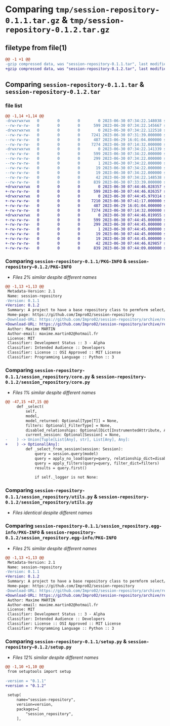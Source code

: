 # Comparing `tmp/session-repository-0.1.1.tar.gz` & `tmp/session-repository-0.1.2.tar.gz`

## filetype from file(1)

```diff
@@ -1 +1 @@
-gzip compressed data, was "session-repository-0.1.1.tar", last modified: Fri Jun 30 07:34:22 2023, max compression
+gzip compressed data, was "session-repository-0.1.2.tar", last modified: Fri Jun 30 07:44:46 2023, max compression
```

## Comparing `session-repository-0.1.1.tar` & `session-repository-0.1.2.tar`

### file list

```diff
@@ -1,14 +1,14 @@
-drwxrwxrwx   0        0        0        0 2023-06-30 07:34:22.148038 session-repository-0.1.1/
--rw-rw-rw-   0        0        0      599 2023-06-30 07:34:22.145667 session-repository-0.1.1/PKG-INFO
-drwxrwxrwx   0        0        0        0 2023-06-30 07:34:22.122518 session-repository-0.1.1/session_repository/
--rw-rw-rw-   0        0        0     7241 2023-06-30 07:31:39.000000 session-repository-0.1.1/session_repository/core.py
--rw-rw-rw-   0        0        0      487 2023-06-29 16:01:04.000000 session-repository-0.1.1/session_repository/enum.py
--rw-rw-rw-   0        0        0     7274 2023-06-30 07:14:32.000000 session-repository-0.1.1/session_repository/utils.py
-drwxrwxrwx   0        0        0        0 2023-06-30 07:34:22.141339 session-repository-0.1.1/session_repository.egg-info/
--rw-rw-rw-   0        0        0      599 2023-06-30 07:34:22.000000 session-repository-0.1.1/session_repository.egg-info/PKG-INFO
--rw-rw-rw-   0        0        0      299 2023-06-30 07:34:22.000000 session-repository-0.1.1/session_repository.egg-info/SOURCES.txt
--rw-rw-rw-   0        0        0        1 2023-06-30 07:34:22.000000 session-repository-0.1.1/session_repository.egg-info/dependency_links.txt
--rw-rw-rw-   0        0        0       19 2023-06-30 07:34:22.000000 session-repository-0.1.1/session_repository.egg-info/requires.txt
--rw-rw-rw-   0        0        0       19 2023-06-30 07:34:22.000000 session-repository-0.1.1/session_repository.egg-info/top_level.txt
--rw-rw-rw-   0        0        0       42 2023-06-30 07:34:22.148538 session-repository-0.1.1/setup.cfg
--rw-rw-rw-   0        0        0      839 2023-06-30 07:33:39.000000 session-repository-0.1.1/setup.py
+drwxrwxrwx   0        0        0        0 2023-06-30 07:44:46.028357 session-repository-0.1.2/
+-rw-rw-rw-   0        0        0      599 2023-06-30 07:44:46.026357 session-repository-0.1.2/PKG-INFO
+drwxrwxrwx   0        0        0        0 2023-06-30 07:44:45.979314 session-repository-0.1.2/session_repository/
+-rw-rw-rw-   0        0        0     7210 2023-06-30 07:41:17.000000 session-repository-0.1.2/session_repository/core.py
+-rw-rw-rw-   0        0        0      487 2023-06-29 16:01:04.000000 session-repository-0.1.2/session_repository/enum.py
+-rw-rw-rw-   0        0        0     7274 2023-06-30 07:14:32.000000 session-repository-0.1.2/session_repository/utils.py
+drwxrwxrwx   0        0        0        0 2023-06-30 07:44:46.019955 session-repository-0.1.2/session_repository.egg-info/
+-rw-rw-rw-   0        0        0      599 2023-06-30 07:44:45.000000 session-repository-0.1.2/session_repository.egg-info/PKG-INFO
+-rw-rw-rw-   0        0        0      299 2023-06-30 07:44:45.000000 session-repository-0.1.2/session_repository.egg-info/SOURCES.txt
+-rw-rw-rw-   0        0        0        1 2023-06-30 07:44:45.000000 session-repository-0.1.2/session_repository.egg-info/dependency_links.txt
+-rw-rw-rw-   0        0        0       19 2023-06-30 07:44:45.000000 session-repository-0.1.2/session_repository.egg-info/requires.txt
+-rw-rw-rw-   0        0        0       19 2023-06-30 07:44:45.000000 session-repository-0.1.2/session_repository.egg-info/top_level.txt
+-rw-rw-rw-   0        0        0       42 2023-06-30 07:44:46.029857 session-repository-0.1.2/setup.cfg
+-rw-rw-rw-   0        0        0      839 2023-06-30 07:44:09.000000 session-repository-0.1.2/setup.py
```

### Comparing `session-repository-0.1.1/PKG-INFO` & `session-repository-0.1.2/PKG-INFO`

 * *Files 2% similar despite different names*

```diff
@@ -1,13 +1,13 @@
 Metadata-Version: 2.1
 Name: session-repository
-Version: 0.1.1
+Version: 0.1.2
 Summary: A project to have a base repository class to permform select/insert/update/delete with dynamtic syntaxe
 Home-page: https://github.com/Impro02/session-repository
-Download-URL: https://github.com/Impro02/session-repository/archive/refs/tags/0.1.1.tar.gz
+Download-URL: https://github.com/Impro02/session-repository/archive/refs/tags/0.1.2.tar.gz
 Author: Maxime MARTIN
 Author-email: maxime.martin02@hotmail.fr
 License: MIT
 Classifier: Development Status :: 3 - Alpha
 Classifier: Intended Audience :: Developers
 Classifier: License :: OSI Approved :: MIT License
 Classifier: Programming Language :: Python :: 3
```

### Comparing `session-repository-0.1.1/session_repository/core.py` & `session-repository-0.1.2/session_repository/core.py`

 * *Files 1% similar despite different names*

```diff
@@ -47,15 +47,15 @@
     def _select(
         self,
         model,
         model_returned: Optional[Type[T]] = None,
         filters: Optional[_FilterType] = None,
         disabled_relationships: Optional[Dict[InstrumentedAttribute, Any]] = None,
         current_session: Optional[Session] = None,
-    ) -> Union[Tuple[List[Any], str], List[Any], Any]:
+    ) -> Optional[Any]:
         def _select_from_session(session: Session):
             query = session.query(model)
             query = apply_no_load(query=query, relationship_dict=disabled_relationships)
             query = apply_filters(query=query, filter_dict=filters)
             results = query.first()
 
             if self._logger is not None:
```

### Comparing `session-repository-0.1.1/session_repository/utils.py` & `session-repository-0.1.2/session_repository/utils.py`

 * *Files identical despite different names*

### Comparing `session-repository-0.1.1/session_repository.egg-info/PKG-INFO` & `session-repository-0.1.2/session_repository.egg-info/PKG-INFO`

 * *Files 2% similar despite different names*

```diff
@@ -1,13 +1,13 @@
 Metadata-Version: 2.1
 Name: session-repository
-Version: 0.1.1
+Version: 0.1.2
 Summary: A project to have a base repository class to permform select/insert/update/delete with dynamtic syntaxe
 Home-page: https://github.com/Impro02/session-repository
-Download-URL: https://github.com/Impro02/session-repository/archive/refs/tags/0.1.1.tar.gz
+Download-URL: https://github.com/Impro02/session-repository/archive/refs/tags/0.1.2.tar.gz
 Author: Maxime MARTIN
 Author-email: maxime.martin02@hotmail.fr
 License: MIT
 Classifier: Development Status :: 3 - Alpha
 Classifier: Intended Audience :: Developers
 Classifier: License :: OSI Approved :: MIT License
 Classifier: Programming Language :: Python :: 3
```

### Comparing `session-repository-0.1.1/setup.py` & `session-repository-0.1.2/setup.py`

 * *Files 12% similar despite different names*

```diff
@@ -1,10 +1,10 @@
 from setuptools import setup
 
-version = "0.1.1"
+version = "0.1.2"
 
 setup(
     name="session-repository",
     version=version,
     packages=[
         "session_repository",
     ],
```

